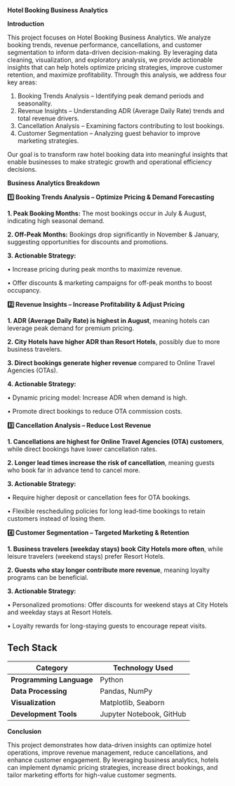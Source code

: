 **Hotel Booking Business Analytics**

**Introduction**

This project focuses on Hotel Booking Business Analytics. We analyze booking trends, revenue performance, cancellations, and customer segmentation to inform data-driven decision-making. By leveraging data cleaning, visualization, and exploratory analysis, we provide actionable insights that can help hotels optimize pricing strategies, improve customer retention, and maximize profitability.
Through this analysis, we address four key areas:

1. Booking Trends Analysis – Identifying peak demand periods and seasonality.
2. Revenue Insights – Understanding ADR (Average Daily Rate) trends and total revenue drivers.
3. Cancellation Analysis – Examining factors contributing to lost bookings.
4. Customer Segmentation – Analyzing guest behavior to improve marketing strategies.

Our goal is to transform raw hotel booking data into meaningful insights that enable businesses to make strategic growth and operational efficiency decisions.

**Business Analytics Breakdown**


**1️⃣ Booking Trends Analysis – Optimize Pricing & Demand Forecasting**

**1. Peak Booking Months:** The most bookings occur in July & August, indicating high seasonal demand.

**2. Off-Peak Months:** Bookings drop significantly in November & January, suggesting opportunities for discounts and promotions.

**3. Actionable Strategy:**

•	Increase pricing during peak months to maximize revenue.

•	Offer discounts & marketing campaigns for off-peak months to boost occupancy.


**2️⃣ Revenue Insights – Increase Profitability & Adjust Pricing**

**1. ADR (Average Daily Rate) is highest in August**, meaning hotels can leverage peak demand for premium pricing.

**2. City Hotels have higher ADR than Resort Hotels**, possibly due to more business travelers.

**3. Direct bookings generate higher revenue** compared to Online Travel Agencies (OTAs).

**4. Actionable Strategy:**

•	Dynamic pricing model: Increase ADR when demand is high.

•	Promote direct bookings to reduce OTA commission costs.


**3️⃣ Cancellation Analysis – Reduce Lost Revenue**

**1. Cancellations are highest for Online Travel Agencies (OTA) customers**, while direct bookings have lower cancellation rates.

**2. Longer lead times increase the risk of cancellation**, meaning guests who book far in advance tend to cancel more.

**3. Actionable Strategy:**

•	Require higher deposit or cancellation fees for OTA bookings.

•	Flexible rescheduling policies for long lead-time bookings to retain customers instead of losing them.

**4️⃣ Customer Segmentation – Targeted Marketing & Retention**

**1. Business travelers (weekday stays) book City Hotels more often**, while leisure travelers (weekend stays) prefer Resort Hotels.

**2. Guests who stay longer contribute more revenue**, meaning loyalty programs can be beneficial.

**3. Actionable Strategy:**

•	Personalized promotions: Offer discounts for weekend stays at City Hotels and weekday stays at Resort Hotels.

•	Loyalty rewards for long-staying guests to encourage repeat visits.
## Tech Stack

| **Category**           | **Technology Used**  |
|------------------------|---------------------|
| **Programming Language** | Python |
| **Data Processing**    | Pandas, NumPy |
| **Visualization**      | Matplotlib, Seaborn |
| **Development Tools**  | Jupyter Notebook, GitHub |


**Conclusion**

This project demonstrates how data-driven insights can optimize hotel operations, improve revenue management, reduce cancellations, and enhance customer engagement. By leveraging business analytics, hotels can implement dynamic pricing strategies, increase direct bookings, and tailor marketing efforts for high-value customer segments.

